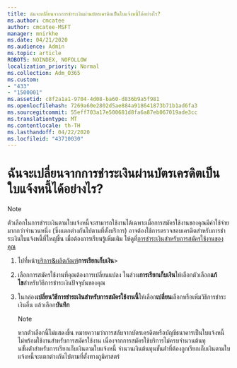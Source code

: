 ```yaml
---
title: ฉันจะเปลี่ยนจากการชําระเงินผ่านบัตรเครดิตเป็นใบแจ้งหนี้ได้อย่างไร?
ms.author: cmcatee
author: cmcatee-MSFT
manager: mnirkhe
ms.date: 04/21/2020
ms.audience: Admin
ms.topic: article
ROBOTS: NOINDEX, NOFOLLOW
localization_priority: Normal
ms.collection: Adm_O365
ms.custom:
- "433"
- "1500001"
ms.assetid: c8f2a1a1-9704-4d08-ba60-d836b9a5f981
ms.openlocfilehash: 7269a60e2802d5ae884a918641873b71b1ad6fa3
ms.sourcegitcommit: 55eff703a17e500681d8fa6a87eb067019ade3cc
ms.translationtype: MT
ms.contentlocale: th-TH
ms.lasthandoff: 04/22/2020
ms.locfileid: "43710030"
---
```

# <a name="how-do-i-change-from-credit-card-payments-to-invoice"></a>ฉันจะเปลี่ยนจากการชําระเงินผ่านบัตรเครดิตเป็นใบแจ้งหนี้ได้อย่างไร?

> [!NOTE]
> ตัวเลือกในการชําระเงินตามใบแจ้งหนี้จะสามารถใช้งานได้เฉพาะเมื่อการสมัครใช้งานของคุณมีค่าใช้จ่ายมากกว่าจํานวนหนึ่ง (ซึ่งแตกต่างกันไปตามที่ตั้งบริการ) อาจต้องใช้การตรวจสอบเครดิตสําหรับการชําระเงินใบแจ้งหนี้ที่ใหญ่ขึ้น เมื่อต้องการเรียนรู้เพิ่มเติม ให้ดูที่[การชําระเงินสําหรับการสมัครใช้งานของคุณ](https://docs.microsoft.com/office365/admin/subscriptions-and-billing/pay-for-your-subscription)
  
1. ไปที่หน้า[บริการ&ผลิตภัณฑ์](https://go.microsoft.com/fwlink/p/?linkid=842054)**การเรียกเก็บเงิน**\>

2. เลือกการสมัครใช้งานที่คุณต้องการเปลี่ยนแปลง ในส่วน**การเรียกเก็บเงิน**ให้เลือกตัวเลือก**แก้ไข**สําหรับวิธีการชําระเงินปัจจุบันของคุณ

3. ในกล่อง**เปลี่ยนวิธีการชําระเงินสําหรับการสมัครใช้งานนี้**ให้เลือก**เปลี่ยน**เลือกหรือเพิ่มวิธีการชําระเงินอื่น แล้วเลือก**บันทึก**

   > [!NOTE]
   > หากตัวเลือกนี้ไม่แสดงขึ้น หมายความว่าการสลับจากบัตรเครดิตหรือบัญชีธนาคารเป็นใบแจ้งหนี้ไม่พร้อมใช้งานสําหรับการสมัครใช้งาน เนื่องจากการสมัครใช้บริการไม่ครบจํานวนต้นทุนขั้นต่ําสําหรับการเรียกเก็บเงินตามใบแจ้งหนี้ จํานวนเงินต้นทุนขั้นต่ําที่ต้องถูกเรียกเก็บเงินตามใบแจ้งหนี้จะแตกต่างกันไปตามที่ตั้งทางภูมิศาสตร์
  
